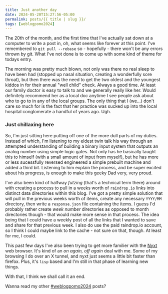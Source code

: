 ```yaml
---
title: Just another day
date: 2024-05-20T15:27:56-05:00
permalink: posts/{{ title | slug }}/
tags: [weblogpomo2024]
---
```

The 20th of the month, and the first time that I've actually sat down at a computer to write a post in, oh, what seems like forever at this point. I've remembered to `git pull --rebase` so - hopefully - there won't be any errors thrown by git. What I've not done is to come up with some kind of theme for todays entry.

The morning was pretty much blown, not only was there no real sleep to have been had (stopped up nasal situation, creating a wonderfully sore throat), but then there was the need to get the two oldest and the youngest kiddos in for their annual "well child" check. Always a good time. At least our family doctor is easy to talk to and we generally really like her. Would definitely recommend her as a local doc anytime I see people ask about who to go to in any of the local groups. The only thing that I (we...) don't care so much for is the fact that her practice was sucked up into the local hospital conglomerate a handful of years ago. Ugh. 

### Just chillaxing here
So, I'm just sitting here putting off one of the more dull parts of my duties. Instead of which, I'm listening to my eldest twin talk his way through an attempted understanding of building a binary input system that outputs an analog number using simple logic gates. Not only has he basically taught this to himself (with a small amount of input from myself), but he has more or less sucessfully reversed engineered a simple prebuilt machine and added a third bit. Listening to him explain the process, and be super excited about his progress, is enough to make this geeky Dad very, very proud.

I've also been kind of halfway *futzing* (that's a technical term there) around with creating a process to pull in a weeks worth of `raindrop.io` links into distinct data directories within this blog. I've got a pretty simple solution that will pull in the previous weeks worth of items, create any necessary `YYYY/MM` directory, then write a `response.json` file containing the items. I guess I'd probably rather create *week number* directories as opposed to month directories though - that would make more sense in that process. The idea being that I could have a weekly post of all the links that I wanted to save and share for that previous week. I also do use the paid raindrop.io account, so I think I could maybe link to the cache - not sure on that, though. At least for me, I could. 

This past few days I've also been trying to get more familier with the [Nyxt](https://nyxt.atlas.engineer/) web browser. It's kind of an *on again, off again* deal with me. Some of my browsing I do over an X tunnel, and nyxt just seems a little bit faster than firefox. Plus, it's `lisp` based and I'm still in that phase of learning new things.

With that, I think we shall call it an end.

Wanna read my other [#weblogpomo2024](/tags/weblogpomo2024) posts?

